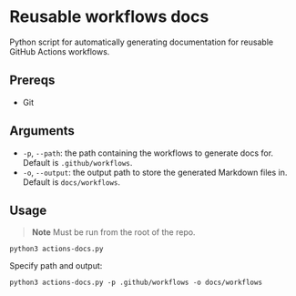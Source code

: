 # Reusable workflows docs

Python script for automatically generating documentation for reusable GitHub Actions workflows.

## Prereqs

- Git

## Arguments

- `-p`, `--path`: the path containing the workflows to generate docs for. Default is `.github/workflows`.
- `-o`, `--output`: the output path to store the generated Markdown files in. Default is `docs/workflows`.

## Usage

> **Note** Must be run from the root of the repo.

```console
python3 actions-docs.py
```

Specify path and output:

```console
python3 actions-docs.py -p .github/workflows -o docs/workflows
```
